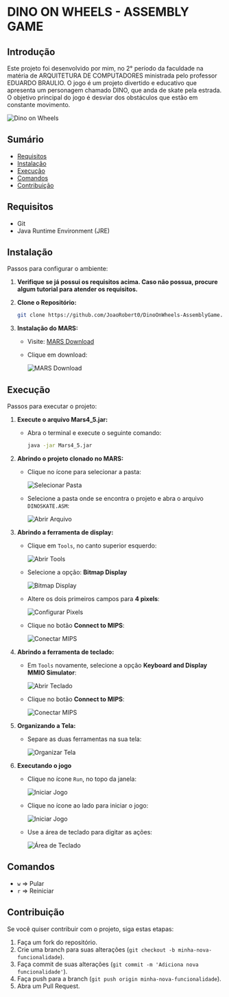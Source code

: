 # DINO ON WHEELS - ASSEMBLY GAME

## Introdução

Este projeto foi desenvolvido por mim, no 2° período da faculdade na matéria de ARQUITETURA DE COMPUTADORES ministrada pelo professor EDUARDO BRAULIO. O jogo é um projeto divertido e educativo que apresenta um personagem chamado DINO, que anda de skate pela estrada. O objetivo principal do jogo é desviar dos obstáculos que estão em constante movimento.

![Dino on Wheels](images/dino-gameplay.gif)

## Sumário

- [Requisitos](#requisitos)
- [Instalação](#instalação)
- [Execução](#execução)
- [Comandos](#comandos)
- [Contribuição](#contribuição)

## Requisitos

- Git
- Java Runtime Environment (JRE)

## Instalação

Passos para configurar o ambiente:

1. **Verifique se já possui os requisitos acima. Caso não possua, procure algum tutorial para atender os requisitos.**

2. **Clone o Repositório:**

    ```bash
    git clone https://github.com/JoaoRobert0/DinoOnWheels-AssemblyGame.git
    ```

3. **Instalação do MARS:**

    - Visite: [MARS Download](https://courses.missouristate.edu/kenvollmar/mars/download.htm)

    - Clique em download:

        ![MARS Download](images/image.png)

## Execução

Passos para executar o projeto:

1. **Execute o arquivo Mars4_5.jar:**

    - Abra o terminal e execute o seguinte comando:

        ```bash
        java -jar Mars4_5.jar
        ```

2. **Abrindo o projeto clonado no MARS:**

    - Clique no ícone para selecionar a pasta:

        ![Selecionar Pasta](images/image-2.png)

    - Selecione a pasta onde se encontra o projeto e abra o arquivo `DINOSKATE.ASM`:

        ![Abrir Arquivo](images/image-3.png)

3. **Abrindo a ferramenta de display:**

    - Clique em `Tools`, no canto superior esquerdo:

        ![Abrir Tools](images/image-7.png)

    - Selecione a opção: **Bitmap Display**

        ![Bitmap Display](images/image-4.png)

    - Altere os dois primeiros campos para **4 pixels**:
    
        ![Configurar Pixels](images/image-5.png)

    - Clique no botão **Connect to MIPS**:

        ![Conectar MIPS](images/image-6.png)

4. **Abrindo a ferramenta de teclado:**

    - Em `Tools` novamente, selecione a opção **Keyboard and Display MMIO Simulator**:

        ![Abrir Teclado](images/image-8.png)

    - Clique no botão **Connect to MIPS**:

        ![Conectar MIPS](images/image-9.png)

5. **Organizando a Tela:**

    - Separe as duas ferramentas na sua tela:

        ![Organizar Tela](images/image-10.png)

6. **Executando o jogo**

    - Clique no ícone `Run`, no topo da janela:

        ![Iniciar Jogo](images/image-11.png)

    - Clique no ícone ao lado para iniciar o jogo:

        ![Iniciar Jogo](images/image-12.png)

    - Use a área de teclado para digitar as ações:

        ![Área de Teclado](images/image-13.png)

## Comandos

- `w` => Pular
- `r` => Reiniciar

## Contribuição

Se você quiser contribuir com o projeto, siga estas etapas:

1. Faça um fork do repositório.
2. Crie uma branch para suas alterações (`git checkout -b minha-nova-funcionalidade`).
3. Faça commit de suas alterações (`git commit -m 'Adiciona nova funcionalidade'`).
4. Faça push para a branch (`git push origin minha-nova-funcionalidade`).
5. Abra um Pull Request.